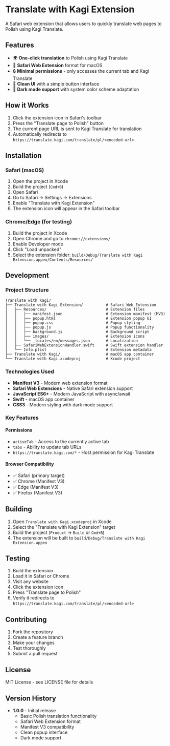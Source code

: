 # Translate with Kagi Extension

A Safari web extension that allows users to quickly translate web pages to Polish using Kagi Translate.

## Features

- 🌍 **One-click translation** to Polish using Kagi Translate
- 🦘 **Safari Web Extension** format for macOS
- 🔒 **Minimal permissions** - only accesses the current tab and Kagi Translate
- 🎨 **Clean UI** with a simple button interface
- 🌙 **Dark mode support** with system color scheme adaptation

## How it Works

1. Click the extension icon in Safari's toolbar
2. Press the "Translate page to Polish" button
3. The current page URL is sent to Kagi Translate for translation
4. Automatically redirects to `https://translate.kagi.com/translate/pl/<encoded-url>`

## Installation

### Safari (macOS)

1. Open the project in Xcode
2. Build the project (`Cmd+B`)
3. Open Safari
4. Go to Safari → Settings → Extensions
5. Enable "Translate with Kagi Extension"
6. The extension icon will appear in the Safari toolbar

### Chrome/Edge (for testing)

1. Build the project in Xcode
2. Open Chrome and go to `chrome://extensions/`
3. Enable Developer mode
4. Click "Load unpacked"
5. Select the extension folder: `build/Debug/Translate with Kagi Extension.appex/Contents/Resources/`

## Development

### Project Structure

```
Translate with Kagi/
├── Translate with Kagi Extension/          # Safari Web Extension
│   ├── Resources/                          # Extension files
│   │   ├── manifest.json                   # Extension manifest (MV3)
│   │   ├── popup.html                      # Extension popup UI
│   │   ├── popup.css                       # Popup styling
│   │   ├── popup.js                        # Popup functionality
│   │   ├── background.js                   # Background script
│   │   ├── images/                         # Extension icons
│   │   └── _locales/en/messages.json       # Localization
│   ├── SafariWebExtensionHandler.swift     # Swift extension handler
│   └── Info.plist                          # Extension metadata
├── Translate with Kagi/                    # macOS app container
└── Translate with Kagi.xcodeproj           # Xcode project
```

### Technologies Used

- **Manifest V3** - Modern web extension format
- **Safari Web Extensions** - Native Safari extension support
- **JavaScript ES6+** - Modern JavaScript with async/await
- **Swift** - macOS app container
- **CSS3** - Modern styling with dark mode support

### Key Features

#### Permissions
- `activeTab` - Access to the currently active tab
- `tabs` - Ability to update tab URLs
- `https://translate.kagi.com/*` - Host permission for Kagi Translate

#### Browser Compatibility
- ✅ Safari (primary target)
- ✅ Chrome (Manifest V3)
- ✅ Edge (Manifest V3)
- ✅ Firefox (Manifest V3)

## Building

1. Open `Translate with Kagi.xcodeproj` in Xcode
2. Select the "Translate with Kagi Extension" target
3. Build the project (`Product` → `Build` or `Cmd+B`)
4. The extension will be built to `build/Debug/Translate with Kagi Extension.appex`

## Testing

1. Build the extension
2. Load it in Safari or Chrome
3. Visit any website
4. Click the extension icon
5. Press "Translate page to Polish"
6. Verify it redirects to `https://translate.kagi.com/translate/pl/<encoded-url>`

## Contributing

1. Fork the repository
2. Create a feature branch
3. Make your changes
4. Test thoroughly
5. Submit a pull request

## License

MIT License - see LICENSE file for details

## Version History

- **1.0.0** - Initial release
  - Basic Polish translation functionality
  - Safari Web Extension format
  - Manifest V3 compatibility
  - Clean popup interface
  - Dark mode support
